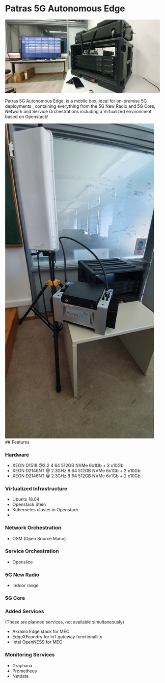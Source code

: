 <!-- TITLE: Patras 5G Autonomous Edge -->
<!-- SUBTITLE: Patras 5G Autonomous Edge -->

# Patras 5G Autonomous Edge


<img src="/uploads/images/20191220-163656.jpg" width="1024">

Patras 5G Autonomous Edge, is a mobile box, ideal for on-premise 5G deployments , containing everything from the 5G New Radio and 5G Core, Network and Service Orchestrations including a Virtualized environment based on Openstack!

<img src="/uploads/radio-equipment/20210713-091758.jpg">
## Features

### Hardware

- XEON D1518 @2.2	4	64	512GB NVMe	6x1Gb + 2 x10Gb
- XEON D2146NT @ 2.3GHz	8	64	512GB NVMe	6x1Gb + 2 x10Gb
- XEON D2146NT @ 2.3GHz	8	64	512GB NVMe	6x1Gb + 2 x10Gb

### Virtualized Infrastructure

- Ubuntu 18.04
- Openstack Stein
- Kubernetes cluster in Openstack
- 
### Network Orchestration

- OSM (Open Source Mano)

### Service Orchestration

- Openslice

### 5G New Radio

- Indoor range

### 5G Core

### Added Services

(These are planned services, not available simultaneously)
- Akraino Edge stack for MEC
- EdgeXFoundry for IoT gateway functionallity
- Intel OpenNESS for MEC

### Monitoring Services

- Graphana
- Prometheus
- Netdata

